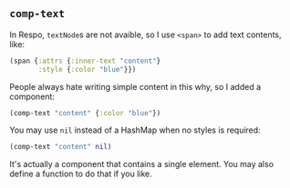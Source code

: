 
`comp-text`
----

In Respo, `textNode`s are not avaible, so I use `<span>` to add text contents, like:

```clojure
(span {:attrs {:inner-text "content"}
       :style {:color "blue"}})
```

People always hate writing simple content in this why, so I added a component:

```clojure
(comp-text "content" {:color "blue"})
```

You may use `nil` instead of a HashMap when no styles is required:

```clojure
(comp-text "content" nil)
```

It's actually a component that contains a single element.
You may also define a function to do that if you like.
